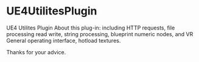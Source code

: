 # UE4UtilitesPlugin
UE4 Utilites Plugin
About this plug-in: including HTTP requests, file processing read write, string processing, blueprint numeric nodes, and VR General operating interface, hotload textures.

Thanks for your advice. 

